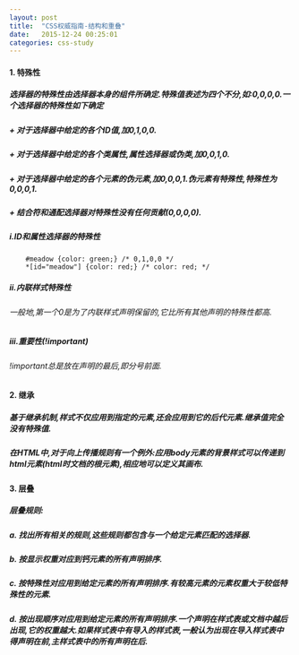 ```yaml
---
layout: post
title:  "CSS权威指南-结构和重叠"
date:   2015-12-24 00:25:01
categories: css-study
---
```


#### 1. 特殊性

##### 选择器的特殊性由选择器本身的组件所确定.特殊值表述为四个不分,如:0,0,0,0.一个选择器的特殊性如下确定

##### + 对于选择器中给定的各个ID值,加0,1,0,0.

##### + 对于选择器中给定的各个类属性,属性选择器或伪类,加0,0,1,0.

##### + 对于选择器中给定的各个元素的伪元素,加0,0,0,1.伪元素有特殊性,特殊性为0,0,0,1.

##### + 结合符和通配选择器对特殊性没有任何贡献(0,0,0,0).

##### i.ID和属性选择器的特殊性

```
    #meadow {color: green;} /* 0,1,0,0 */
    *[id="meadow"] {color: red;} /* color: red; */
```

##### ii.内联样式特殊性

###### 一般地,第一个0是为了内联样式声明保留的,它比所有其他声明的特殊性都高.

##### iii.重要性(!important)

###### !important总是放在声明的最后,即分号前面.

#### 2. 继承

##### 基于继承机制,样式不仅应用到指定的元素,还会应用到它的后代元素.继承值完全没有特殊值.

##### 在HTML中,对于向上传播规则有一个例外:应用body元素的背景样式可以传递到html元素(html时文档的根元素),相应地可以定义其画布.

#### 3. 层叠

##### 层叠规则:

##### a. 找出所有相关的规则,这些规则都包含与一个给定元素匹配的选择器.

##### b. 按显示权重对应到钙元素的所有声明排序.

##### c. 按特殊性对应用到给定元素的所有声明排序.有较高元素的元素权重大于较低特殊性的元素.

##### d. 按出现顺序对应用到给定元素的所有声明排序.一个声明在样式表或文档中越后出现,它的权重越大.如果样式表中有导入的样式表,一般认为出现在导入样式表中得声明在前,主样式表中的所有声明在后.
